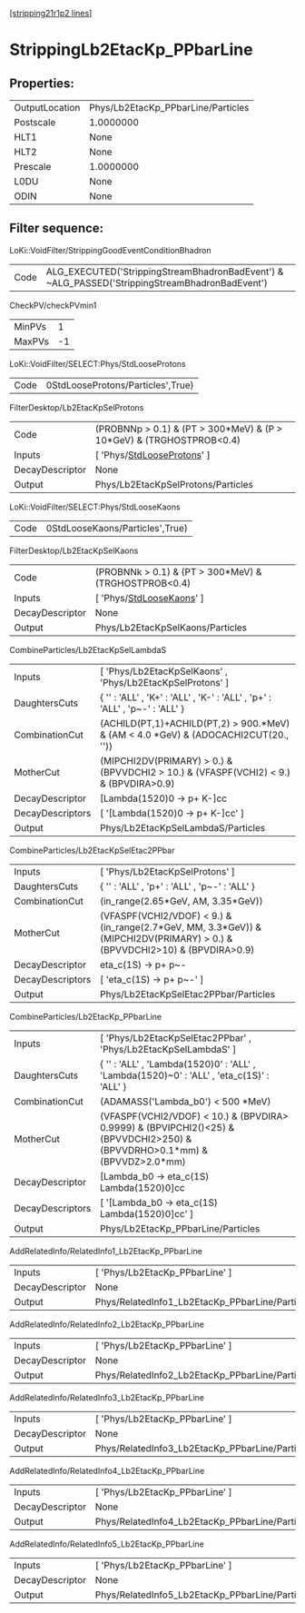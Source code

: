 [[stripping21r1p2 lines]](./stripping21r1p2-index)

# StrippingLb2EtacKp_PPbarLine

## Properties:

|                |                                    |
|----------------|------------------------------------|
| OutputLocation | Phys/Lb2EtacKp_PPbarLine/Particles |
| Postscale      | 1.0000000                          |
| HLT1           | None                               |
| HLT2           | None                               |
| Prescale       | 1.0000000                          |
| L0DU           | None                               |
| ODIN           | None                               |

## Filter sequence:

LoKi::VoidFilter/StrippingGoodEventConditionBhadron

|      |                                                                                                |
|------|------------------------------------------------------------------------------------------------|
| Code | ALG_EXECUTED('StrippingStreamBhadronBadEvent') & ~ALG_PASSED('StrippingStreamBhadronBadEvent') |

CheckPV/checkPVmin1

|        |     |
|--------|-----|
| MinPVs | 1   |
| MaxPVs | -1  |

LoKi::VoidFilter/SELECT:Phys/StdLooseProtons

|      |                                   |
|------|-----------------------------------|
| Code | 0StdLooseProtons/Particles',True) |

FilterDesktop/Lb2EtacKpSelProtons

|                 |                                                                                   |
|-----------------|-----------------------------------------------------------------------------------|
| Code            | (PROBNNp \> 0.1) & (PT \> 300\*MeV) & (P \> 10\*GeV) & (TRGHOSTPROB\<0.4)         |
| Inputs          | [ 'Phys/[StdLooseProtons](./stripping21r1p2-commonparticles-stdlooseprotons)' ] |
| DecayDescriptor | None                                                                              |
| Output          | Phys/Lb2EtacKpSelProtons/Particles                                                |

LoKi::VoidFilter/SELECT:Phys/StdLooseKaons

|      |                                 |
|------|---------------------------------|
| Code | 0StdLooseKaons/Particles',True) |

FilterDesktop/Lb2EtacKpSelKaons

|                 |                                                                               |
|-----------------|-------------------------------------------------------------------------------|
| Code            | (PROBNNk \> 0.1) & (PT \> 300\*MeV) & (TRGHOSTPROB\<0.4)                      |
| Inputs          | [ 'Phys/[StdLooseKaons](./stripping21r1p2-commonparticles-stdloosekaons)' ] |
| DecayDescriptor | None                                                                          |
| Output          | Phys/Lb2EtacKpSelKaons/Particles                                              |

CombineParticles/Lb2EtacKpSelLambdaS

|                  |                                                                                          |
|------------------|------------------------------------------------------------------------------------------|
| Inputs           | [ 'Phys/Lb2EtacKpSelKaons' , 'Phys/Lb2EtacKpSelProtons' ]                              |
| DaughtersCuts    | { '' : 'ALL' , 'K+' : 'ALL' , 'K-' : 'ALL' , 'p+' : 'ALL' , 'p~-' : 'ALL' }              |
| CombinationCut   | (ACHILD(PT,1)+ACHILD(PT,2) \> 900.\*MeV) & (AM \< 4.0 \*GeV) & (ADOCACHI2CUT(20., ''))   |
| MotherCut        | (MIPCHI2DV(PRIMARY) \> 0.) & (BPVVDCHI2 \> 10.) & (VFASPF(VCHI2) \< 9.) & (BPVDIRA\>0.9) |
| DecayDescriptor  | [Lambda(1520)0 -\> p+ K-]cc                                                            |
| DecayDescriptors | [ '[Lambda(1520)0 -\> p+ K-]cc' ]                                                    |
| Output           | Phys/Lb2EtacKpSelLambdaS/Particles                                                       |

CombineParticles/Lb2EtacKpSelEtac2PPbar

|                  |                                                                                                                                 |
|------------------|---------------------------------------------------------------------------------------------------------------------------------|
| Inputs           | [ 'Phys/Lb2EtacKpSelProtons' ]                                                                                                |
| DaughtersCuts    | { '' : 'ALL' , 'p+' : 'ALL' , 'p~-' : 'ALL' }                                                                                   |
| CombinationCut   | (in_range(2.65\*GeV, AM, 3.35\*GeV))                                                                                            |
| MotherCut        | (VFASPF(VCHI2/VDOF) \< 9.) & (in_range(2.7\*GeV, MM, 3.3\*GeV)) & (MIPCHI2DV(PRIMARY) \> 0.) & (BPVVDCHI2\>10) & (BPVDIRA\>0.9) |
| DecayDescriptor  | eta_c(1S) -\> p+ p~-                                                                                                            |
| DecayDescriptors | [ 'eta_c(1S) -\> p+ p~-' ]                                                                                                    |
| Output           | Phys/Lb2EtacKpSelEtac2PPbar/Particles                                                                                           |

CombineParticles/Lb2EtacKp_PPbarLine

|                  |                                                                                                                                   |
|------------------|-----------------------------------------------------------------------------------------------------------------------------------|
| Inputs           | [ 'Phys/Lb2EtacKpSelEtac2PPbar' , 'Phys/Lb2EtacKpSelLambdaS' ]                                                                  |
| DaughtersCuts    | { '' : 'ALL' , 'Lambda(1520)0' : 'ALL' , 'Lambda(1520)~0' : 'ALL' , 'eta_c(1S)' : 'ALL' }                                         |
| CombinationCut   | (ADAMASS('Lambda_b0') \< 500 \*MeV)                                                                                               |
| MotherCut        | (VFASPF(VCHI2/VDOF) \< 10.) & (BPVDIRA\> 0.9999) & (BPVIPCHI2()\<25) & (BPVVDCHI2\>250) & (BPVVDRHO\>0.1\*mm) & (BPVVDZ\>2.0\*mm) |
| DecayDescriptor  | [Lambda_b0 -\> eta_c(1S) Lambda(1520)0]cc                                                                                       |
| DecayDescriptors | [ '[Lambda_b0 -\> eta_c(1S) Lambda(1520)0]cc' ]                                                                               |
| Output           | Phys/Lb2EtacKp_PPbarLine/Particles                                                                                                |

AddRelatedInfo/RelatedInfo1_Lb2EtacKp_PPbarLine

|                 |                                                 |
|-----------------|-------------------------------------------------|
| Inputs          | [ 'Phys/Lb2EtacKp_PPbarLine' ]                |
| DecayDescriptor | None                                            |
| Output          | Phys/RelatedInfo1_Lb2EtacKp_PPbarLine/Particles |

AddRelatedInfo/RelatedInfo2_Lb2EtacKp_PPbarLine

|                 |                                                 |
|-----------------|-------------------------------------------------|
| Inputs          | [ 'Phys/Lb2EtacKp_PPbarLine' ]                |
| DecayDescriptor | None                                            |
| Output          | Phys/RelatedInfo2_Lb2EtacKp_PPbarLine/Particles |

AddRelatedInfo/RelatedInfo3_Lb2EtacKp_PPbarLine

|                 |                                                 |
|-----------------|-------------------------------------------------|
| Inputs          | [ 'Phys/Lb2EtacKp_PPbarLine' ]                |
| DecayDescriptor | None                                            |
| Output          | Phys/RelatedInfo3_Lb2EtacKp_PPbarLine/Particles |

AddRelatedInfo/RelatedInfo4_Lb2EtacKp_PPbarLine

|                 |                                                 |
|-----------------|-------------------------------------------------|
| Inputs          | [ 'Phys/Lb2EtacKp_PPbarLine' ]                |
| DecayDescriptor | None                                            |
| Output          | Phys/RelatedInfo4_Lb2EtacKp_PPbarLine/Particles |

AddRelatedInfo/RelatedInfo5_Lb2EtacKp_PPbarLine

|                 |                                                 |
|-----------------|-------------------------------------------------|
| Inputs          | [ 'Phys/Lb2EtacKp_PPbarLine' ]                |
| DecayDescriptor | None                                            |
| Output          | Phys/RelatedInfo5_Lb2EtacKp_PPbarLine/Particles |
